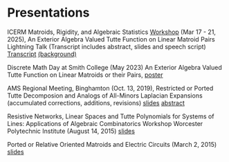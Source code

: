 # Presentations

ICERM Matroids, Rigidity, and Algebraic Statistics [Workshop](https://icerm.brown.edu/program/semester_program_workshop/sp-s25-w2)
(Mar 17 - 21, 2025), An Exterior Algebra Valued Tutte Function on Linear Matroid Pairs Lightning Talk (Transcript includes abstract, slides and speech script)
[Transcript](LightningBrown2025Article.pdf)
[(background)](https://arxiv.org/abs/math/0605707)


Discrete Math Day at Smith College (May 2023)
An Exterior Algebra Valued Tutte Function on Linear Matroids or their Pairs,
[poster](SmithMay23.pdf)

AMS Regional Meeting, Binghamton (Oct. 13, 2019),
Restricted or Ported Tutte Decomposion and
Analogs of All-Minors Laplacian Expansions
(accumulated corrections, additions, revisions)
[slides](AMS2019talkNotesAdded.pdf)
[abstract](AMS2019abstract.pdf)


Resistive Networks, Linear Spaces and Tutte
Polynomials
for Systems of Lines: Applications of Algebraic
Combinatorics Workshop
Worcester Polytechnic Institute (August 14, 2015) [slides](Lines15.pdf)

Ported or Relative Oriented Matroids and Electric
Circuits (March 2, 2015) [slides](Mar2015Talk.pdf)





